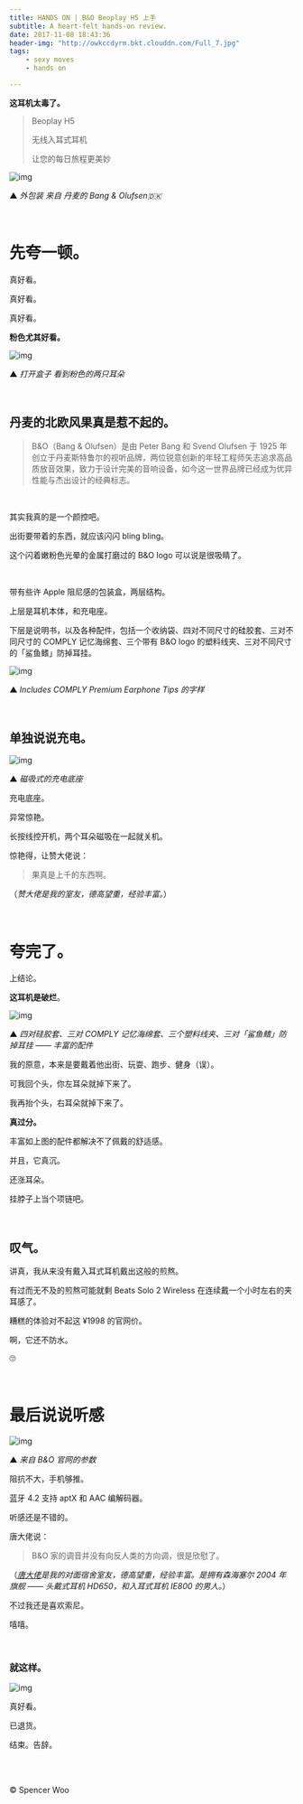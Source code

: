```yaml
---
title: HANDS ON | B&O Beoplay H5 上手
subtitle: A heart-felt hands-on review.
date: 2017-11-08 18:43:36
header-img: "http://owkccdyrm.bkt.clouddn.com/Full_7.jpg"
tags:
	- sexy moves
	- hands on

---
```


**这耳机太毒了。**

> Beoplay H5
>
> 无线入耳式耳机
>
> 让您的每日旅程更美妙

![img](http://owkccdyrm.bkt.clouddn.com/IMG_8666.jpg)

▲ *外包装 来自 丹麦的 Bang & Olufsen🇩🇰*

<br>

# 先夸一顿。

真好看。

真好看。

真好看。

**粉色尤其好看。**

![img](http://owkccdyrm.bkt.clouddn.com/IMG_8668.jpg)

▲ *打开盒子 看到粉色的两只耳朵*

<br>

## 丹麦的北欧风果真是惹不起的。

> B&O（Bang & Olufsen）是由 Peter Bang 和 Svend Olufsen 于 1925 年创立于丹麦斯特鲁尔的视听品牌，两位锐意创新的年轻工程师矢志追求高品质放音效果，致力于设计完美的音响设备，如今这一世界品牌已经成为优异性能与杰出设计的经典标志。

<br>

其实我真的是一个颜控吧。

出街要带着的东西，就应该闪闪 bling bling。

这个闪着嫩粉色光晕的金属打磨过的 B&O logo 可以说是很吸睛了。

<br>

带有些许 Apple 阻尼感的包装盒，两层结构。

上层是耳机本体，和充电座。

下层是说明书，以及各种配件，包括一个收纳袋、四对不同尺寸的硅胶套、三对不同尺寸的 COMPLY 记忆海绵套、三个带有 B&O logo 的塑料线夹、三对不同尺寸的「鲨鱼鳍」防掉耳挂。

![img](http://owkccdyrm.bkt.clouddn.com/IMG_8670.jpg)

▲ *Includes COMPLY Premium Earphone Tips 的字样*

<br>

## 单独说说充电。

![img](http://owkccdyrm.bkt.clouddn.com/IMG_8675.jpg)

▲ *磁吸式的充电底座*

充电底座。

异常惊艳。

长按线控开机，两个耳朵磁吸在一起就关机。

惊艳得，让赞大佬说：

> 果真是上千的东西啊。

（*赞大佬是我的室友，德高望重，经验丰富。*）

<br>

# 夸完了。

上结论。

**这耳机是破烂**。

![img](http://owkccdyrm.bkt.clouddn.com/IMG_8676.jpg)

▲ *四对硅胶套、三对 COMPLY 记忆海绵套、三个塑料线夹、三对「鲨鱼鳍」防掉耳挂 —— 丰富的配件*

我的原意，本来是要戴着他出街、玩耍、跑步、健身（误）。

可我回个头，你左耳朵就掉下来了。

我再抬个头，右耳朵就掉下来了。

**真过分。**

丰富如上图的配件都解决不了佩戴的舒适感。

并且，它真沉。

还涨耳朵。

挂脖子上当个项链吧。

<br>

## 叹气。

讲真，我从来没有戴入耳式耳机戴出这般的煎熬。

有过而无不及的煎熬可能就剩 Beats Solo 2 Wireless 在连续戴一个小时左右的夹耳感了。

糟糕的体验对不起这 ¥1998 的官网价。

啊，它还不防水。

🙄

<br>

# 最后说说听感

![img](http://owkccdyrm.bkt.clouddn.com/Beoplay%20H5%20Parameters.jpg)

▲ *来自 B&O 官网的参数*

阻抗不大，手机够推。

蓝牙 4.2 支持 aptX 和 AAC 编解码器。

听感还是不错的。

唐大佬说：

> B&O 家的调音并没有向反人类的方向调，很是欣慰了。

（*[唐大佬](http://life.felinae98.cn)是我的对面宿舍室友，德高望重，经验丰富。是拥有森海塞尔 2004 年旗舰 —— 头戴式耳机 HD650，和入耳式耳机 IE800 的男人。*）

不过我还是喜欢索尼。

嘻嘻。

<br>

### 就这样。

![img](http://owkccdyrm.bkt.clouddn.com/Full_3.jpg)

真好看。

已退货。

结束。告辞。

<br>

<br>

© Spencer Woo
